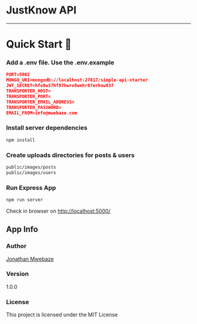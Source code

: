 # JustKnow API

> 

---

# Quick Start 🚀

### Add a .env file. Use the .env.example

```json
PORT=5002
MONGO_URI=mongodb://localhost:27017/simple-api-starter
JWT_SECRET=hfo8w37hf87hwro8wehr87erhow837
TRANSPORTER_HOST=
TRANSPORTER_PORT=
TRANSPORTER_EMAIL_ADDRESS=
TRANSPORTER_PASSWORD=
EMAIL_FROM=info@mwebaze.com
```

### Install server dependencies

```bash
npm install
```

### Create uploads directories for posts & users

```bash
public/images/posts
public/images/users
```



### Run Express App

```bash
npm run server
```

Check in browser on [http://localhost:5000/](http://localhost:5000/)

## App Info

### Author

[Jonathan Mwebaze](http://www.mwebaze.com)

### Version

1.0.0

### License

This project is licensed under the MIT License
